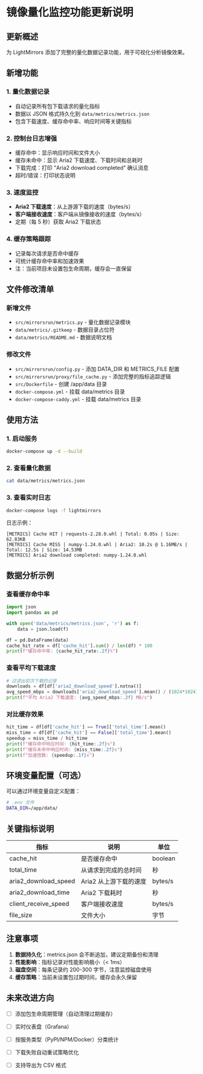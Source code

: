 # 镜像量化监控功能更新说明

## 更新概述

为 LightMirrors 添加了完整的量化数据记录功能，用于可视化分析镜像效果。

## 新增功能

### 1. 量化数据记录
- 自动记录所有包下载请求的量化指标
- 数据以 JSON 格式持久化到 `data/metrics/metrics.json`
- 包含下载速度、缓存命中率、响应时间等关键指标

### 2. 控制台日志增强
- 缓存命中：显示响应时间和文件大小
- 缓存未命中：显示 Aria2 下载速度、下载时间和总耗时
- 下载完成：打印 "Aria2 download completed" 确认消息
- 超时/错误：打印状态说明

### 3. 速度监控
- **Aria2 下载速度**：从上游源下载的速度（bytes/s）
- **客户端接收速度**：客户端从镜像接收的速度（bytes/s）
- 定期（每 5 秒）获取 Aria2 下载状态

### 4. 缓存策略跟踪
- 记录每次请求是否命中缓存
- 可统计缓存命中率和加速效果
- 注：当前项目未设置包生命周期，缓存会一直保留

## 文件修改清单

### 新增文件
- `src/mirrorsrun/metrics.py` - 量化数据记录模块
- `data/metrics/.gitkeep` - 数据目录占位符
- `data/metrics/README.md` - 数据说明文档

### 修改文件
- `src/mirrorsrun/config.py` - 添加 DATA_DIR 和 METRICS_FILE 配置
- `src/mirrorsrun/proxy/file_cache.py` - 添加完整的指标追踪逻辑
- `src/Dockerfile` - 创建 /app/data 目录
- `docker-compose.yml` - 挂载 data/metrics 目录
- `docker-compose-caddy.yml` - 挂载 data/metrics 目录

## 使用方法

### 1. 启动服务
```bash
docker-compose up -d --build
```

### 2. 查看量化数据
```bash
cat data/metrics/metrics.json
```

### 3. 查看实时日志
```bash
docker-compose logs -f lightmirrors
```

日志示例：
```
[METRICS] Cache HIT | requests-2.28.0.whl | Total: 0.05s | Size: 62.83KB
[METRICS] Cache MISS | numpy-1.24.0.whl | Aria2: 10.2s @ 1.16MB/s | Total: 12.5s | Size: 14.53MB
[METRICS] Aria2 download completed: numpy-1.24.0.whl
```

## 数据分析示例

### 查看缓存命中率
```python
import json
import pandas as pd

with open('data/metrics/metrics.json', 'r') as f:
    data = json.load(f)

df = pd.DataFrame(data)
cache_hit_rate = df['cache_hit'].sum() / len(df) * 100
print(f"缓存命中率: {cache_hit_rate:.2f}%")
```

### 查看平均下载速度
```python
# 过滤出初次下载的记录
downloads = df[df['aria2_download_speed'].notna()]
avg_speed_mbps = downloads['aria2_download_speed'].mean() / (1024*1024)
print(f"平均 Aria2 下载速度: {avg_speed_mbps:.2f} MB/s")
```

### 对比缓存效果
```python
hit_time = df[df['cache_hit'] == True]['total_time'].mean()
miss_time = df[df['cache_hit'] == False]['total_time'].mean()
speedup = miss_time / hit_time
print(f"缓存命中响应时间: {hit_time:.2f}s")
print(f"缓存未命中响应时间: {miss_time:.2f}s")
print(f"加速倍数: {speedup:.1f}x")
```

## 环境变量配置（可选）

可以通过环境变量自定义配置：

```bash
# .env 文件
DATA_DIR=/app/data/
```

## 关键指标说明

| 指标 | 说明 | 单位 |
|------|------|------|
| cache_hit | 是否缓存命中 | boolean |
| total_time | 从请求到完成的总时间 | 秒 |
| aria2_download_speed | Aria2 从上游下载的速度 | bytes/s |
| aria2_download_time | Aria2 下载耗时 | 秒 |
| client_receive_speed | 客户端接收速度 | bytes/s |
| file_size | 文件大小 | 字节 |

## 注意事项

1. **数据持久化**：metrics.json 会不断追加，建议定期备份和清理
2. **性能影响**：指标记录对性能影响极小（< 1ms）
3. **磁盘空间**：每条记录约 200-300 字节，注意监控磁盘使用
4. **缓存策略**：当前未设置包过期时间，缓存会永久保留

## 未来改进方向

- [ ] 添加包生命周期管理（自动清理过期缓存）
- [ ] 实时仪表盘（Grafana）
- [ ] 按服务类型（PyPI/NPM/Docker）分类统计
- [ ] 下载失败自动重试策略优化
- [ ] 支持导出为 CSV 格式

